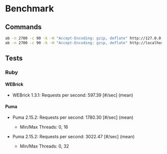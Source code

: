 # Benchmark

## Commands

```bash
ab -n 2700 -c 90 -k -H "Accept-Encoding: gzip, deflate" http://127.0.0.1:3000/
ab -n 2700 -c 90 -k -H "Accept-Encoding: gzip, deflate" http://localhost:3000/
```

## Tests

### Ruby

#### WEBrick

- WEBrick 1.3.1: Requests per second:  597.39 [#/sec] (mean)

#### Puma

- Puma 2.15.2: Requests per second:    1780.30 [#/sec] (mean)
    - Min/Max Threads: 0, 16

- Puma 2.15.2: Requests per second:    3022.47 [#/sec] (mean)
    - Min/Max Threads: 0, 32

